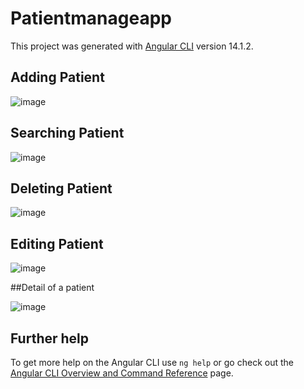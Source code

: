 # Patientmanageapp

This project was generated with [Angular CLI](https://github.com/angular/angular-cli) version 14.1.2.

## Adding Patient

![image](https://user-images.githubusercontent.com/25501967/193692035-018c8210-c665-43b0-8fda-426ac00b916f.png)


## Searching Patient

![image](https://user-images.githubusercontent.com/25501967/193692241-528cbdb5-2d71-41cc-9cd5-587ea7846a58.png)

## Deleting Patient

![image](https://user-images.githubusercontent.com/25501967/193692365-aba76891-1053-4804-b245-5f7130b7cef8.png)

## Editing Patient 

![image](https://user-images.githubusercontent.com/25501967/193692470-7ec1cdfe-e01a-4314-b9f7-dbbf51656704.png)

##Detail of a patient

![image](https://user-images.githubusercontent.com/25501967/193692615-e98945b4-b921-4dfd-a707-eb23573a8d14.png)



## Further help

To get more help on the Angular CLI use `ng help` or go check out the [Angular CLI Overview and Command Reference](https://angular.io/cli) page.
